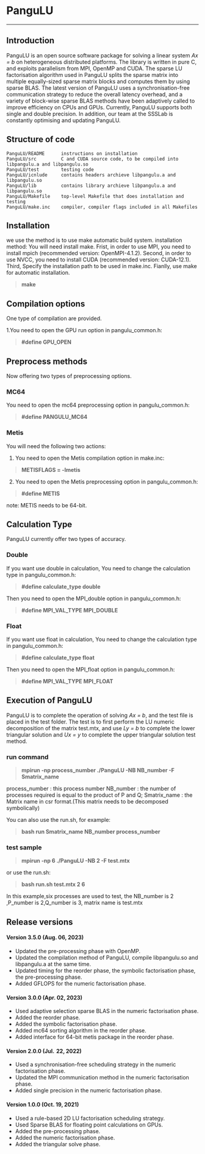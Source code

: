 # PanguLU

-------------------

## Introduction

PanguLU is an open source software package for solving a linear system *Ax = b* on heterogeneous distributed platforms. The library is written in pure C, and exploits parallelism from MPI, OpenMP and CUDA. The sparse LU factorisation algorithm used in PanguLU splits the sparse matrix into multiple equally-sized sparse matrix blocks and computes them by using sparse BLAS. The latest version of PanguLU uses a synchronisation-free communication strategy to reduce the overall latency overhead, and a variety of block-wise sparse BLAS methods have been adaptively called to improve efficiency on CPUs and GPUs. Currently, PanguLU supports both single and double precision. In addition, our team at the SSSLab is constantly optimising and updating PanguLU.

## Structure of code

```
PanguLU/README      instructions on installation
PanguLU/src         C and CUDA source code, to be compiled into libpangulu.a and libpangulu.so
PanguLU/test        testing code
PanguLU/icnlude     contains headers archieve libpangulu.a and libpangulu.so
PanguLU/lib         contains library archieve libpangulu.a and libpangulu.so
PanguLU/Makefile    top-level Makefile that does installation and testing
PanguLU/make.inc    compiler, compiler flags included in all Makefiles
```

## Installation
we use the method is to use make automatic build system.
installation method:
You will need install make.
Frist, in order to use MPI, you need to install mpich (recommended version: OpenMPI-4.1.2).
Second, in order to use NVCC, you need to install CUDA (recommended version: CUDA-12.1).
Third, Specify the installation path to be used in make.inc.
Fianlly, use make for automatic installation.
> **make**

## Compilation options
One type of compilation are provided.


1.You need to open the GPU run option in pangulu_common.h:
> **#define   GPU_OPEN**

## Preprocess methods
Now offering two types of preprocessing options.

### MC64
You need to open the mc64 preprocessing option in pangulu_common.h: 
> **#define   PANGULU_MC64**

### Metis
You will need the following two actions:    
1. You need to open the Metis compilation option in make.inc: 
> **METISFLAGS  =  -lmetis**

2. You need to open the Metis preprocessing option in pangulu_common.h: 
> **#define   METIS**

note: METIS needs to be 64-bit.

## Calculation Type
PanguLU currently offer two types of accuracy.

### Double
If you want use double in calculation, You need to change the calculation type in pangulu_common.h:
>**#define calculate_type double**

Then you need to open the MPI_double option in pangulu_common.h:
>**#define MPI_VAL_TYPE MPI_DOUBLE**


### Float
If you want use float in calculation, You need to change the calculation type in pangulu_common.h:
>**#define calculate_type float**

Then you need to open the MPI_float option in pangulu_common.h:
>**#define MPI_VAL_TYPE MPI_FLOAT**


## Execution of PanguLU
PanguLU is to complete the operation of solving *Ax = b*, and the test file is placed in the test folder. The test is to first perform the LU numeric decomposition of the matrix test.mtx, and use *Ly = b* to complete the lower triangular solution and *Ux = y* to complete the upper triangular solution test method.
### run command

> **mpirun -np process_number ./PanguLU -NB NB_number -F Smatrix_name**
 
process_number : this process number 
NB_number : the number of processes required is equal to the product of P and Q; 
Smatrix_name : the Matrix name in csr format.(This matrix needs to be decomposed symbolically)

You can also use the run.sh, for example:

> **bash run Smatrix_name NB_number process_number**

### test sample

> **mpirun -np 6 ./PanguLU -NB 2 -F test.mtx**

or use the run.sh:
> **bash run.sh test.mtx 2 6**


In this example,six processes are used to test, the  NB_number is 2 ,P_number is 2,Q_number is 3, matrix name is test.mtx

## Release versions

#### <p align='left'>Version 3.5.0 (Aug. 06, 2023) </p>

* Updated the pre-processing phase with OpenMP.
* Updated the compilation method of PanguLU, compile libpangulu.so and libpangulu.a at the same time.
* Updated timing for the reorder phase, the symbolic factorisation phase, the pre-processing phase.
* Added GFLOPS for the numeric factorisation phase.
 
#### <p align='left'>Version 3.0.0 (Apr. 02, 2023) </p>

* Used adaptive selection sparse BLAS in the numeric factorisation phase.
* Added the reorder phase.
* Added the symbolic factorisation phase. 
* Added mc64 sorting algorithm in the reorder phase.
* Added interface for 64-bit metis package in the reorder phase.


#### <p align='left'> Version 2.0.0 (Jul. &thinsp;22, 2022) </p>

* Used a synchronisation-free scheduling strategy in the numeric factorisation phase.
* Updated the MPI communication method in the numeric factorisation phase.
* Added single precision in the numeric factorisation phase.

#### <p align='left'>Version 1.0.0 (Oct. 19, 2021) </p>

* Used a rule-based 2D LU factorisation scheduling strategy.
* Used Sparse BLAS for floating point calculations on GPUs.
* Added the pre-processing phase.
* Added the numeric factorisation phase.
* Added the triangular solve phase.






